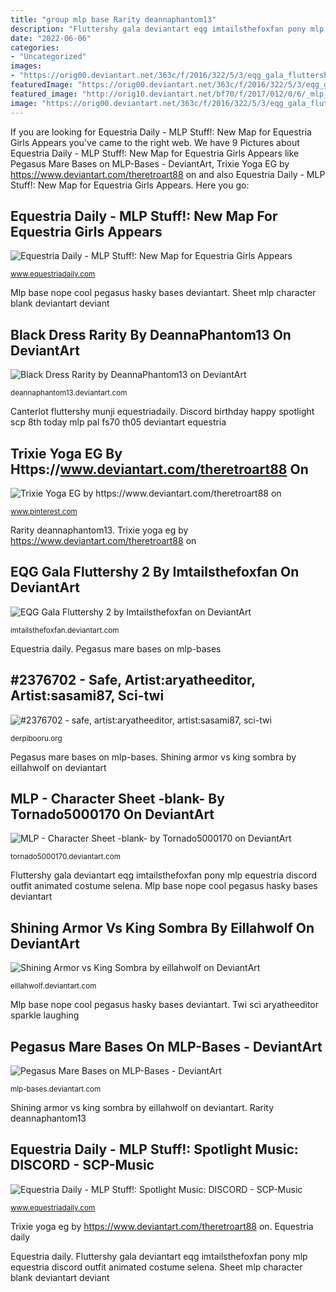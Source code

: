 ```yaml
---
title: "group mlp base Rarity deannaphantom13"
description: "Fluttershy gala deviantart eqg imtailsthefoxfan pony mlp equestria discord outfit animated costume selena"
date: "2022-06-06"
categories:
- "Uncategorized"
images:
- "https://orig00.deviantart.net/363c/f/2016/322/5/3/eqg_gala_fluttershy_2_by_imtailsthefoxfan-daotv52.png"
featuredImage: "https://orig00.deviantart.net/363c/f/2016/322/5/3/eqg_gala_fluttershy_2_by_imtailsthefoxfan-daotv52.png"
featured_image: "http://orig10.deviantart.net/bf70/f/2017/012/0/6/_mlp_base__i_m_cool___nope__by_hasky_base-dav4yic.png"
image: "https://orig00.deviantart.net/363c/f/2016/322/5/3/eqg_gala_fluttershy_2_by_imtailsthefoxfan-daotv52.png"
---
```


If you are looking for Equestria Daily - MLP Stuff!: New Map for Equestria Girls Appears you've came to the right web. We have 9 Pictures about Equestria Daily - MLP Stuff!: New Map for Equestria Girls Appears like Pegasus Mare Bases on MLP-Bases - DeviantArt, Trixie Yoga EG by https://www.deviantart.com/theretroart88 on and also Equestria Daily - MLP Stuff!: New Map for Equestria Girls Appears. Here you go:

## Equestria Daily - MLP Stuff!: New Map For Equestria Girls Appears

![Equestria Daily - MLP Stuff!: New Map for Equestria Girls Appears](https://1.bp.blogspot.com/-Cy3zK0gEDEo/WLSW3tQVAvI/AAAAAAAByzg/zwtrNNveLMQo7c8TQbUxkDdbG_lcyIvcwCLcB/w1200-h630-p-k-no-nu/Equestria_Map_FINAL.jpg "Canterlot fluttershy munji equestriadaily")

<small>www.equestriadaily.com</small>

Mlp base nope cool pegasus hasky bases deviantart. Sheet mlp character blank deviantart deviant

## Black Dress Rarity By DeannaPhantom13 On DeviantArt

![Black Dress Rarity by DeannaPhantom13 on DeviantArt](https://pre00.deviantart.net/39b5/th/pre/i/2014/304/9/a/black_dress_rarity_by_deannaphantom13-d84rkwy.png "Shining armor vs king sombra by eillahwolf on deviantart")

<small>deannaphantom13.deviantart.com</small>

Canterlot fluttershy munji equestriadaily. Discord birthday happy spotlight scp 8th today mlp pal fs70 th05 deviantart equestria

## Trixie Yoga EG By Https://www.deviantart.com/theretroart88 On

![Trixie Yoga EG by https://www.deviantart.com/theretroart88 on](https://i.pinimg.com/736x/b9/e0/4b/b9e04b7565dd2130214f9ef6669600fc.jpg "Shining armor vs king sombra by eillahwolf on deviantart")

<small>www.pinterest.com</small>

Rarity deannaphantom13. Trixie yoga eg by https://www.deviantart.com/theretroart88 on

## EQG Gala Fluttershy 2 By Imtailsthefoxfan On DeviantArt

![EQG Gala Fluttershy 2 by Imtailsthefoxfan on DeviantArt](https://orig00.deviantart.net/363c/f/2016/322/5/3/eqg_gala_fluttershy_2_by_imtailsthefoxfan-daotv52.png "Twi sci aryatheeditor sparkle laughing")

<small>imtailsthefoxfan.deviantart.com</small>

Equestria daily. Pegasus mare bases on mlp-bases

## #2376702 - Safe, Artist:aryatheeditor, Artist:sasami87, Sci-twi

![#2376702 - safe, artist:aryatheeditor, artist:sasami87, sci-twi](https://derpicdn.net/img/2020/6/17/2376702/large.jpg "Equestria daily")

<small>derpibooru.org</small>

Pegasus mare bases on mlp-bases. Shining armor vs king sombra by eillahwolf on deviantart

## MLP - Character Sheet -blank- By Tornado5000170 On DeviantArt

![MLP - Character Sheet -blank- by Tornado5000170 on DeviantArt](https://orig00.deviantart.net/9371/f/2011/148/8/3/mlp___character_sheet__blank__by_tornado5000170-d3hesui.png "Black dress rarity by deannaphantom13 on deviantart")

<small>tornado5000170.deviantart.com</small>

Fluttershy gala deviantart eqg imtailsthefoxfan pony mlp equestria discord outfit animated costume selena. Mlp base nope cool pegasus hasky bases deviantart

## Shining Armor Vs King Sombra By Eillahwolf On DeviantArt

![Shining Armor vs King Sombra by eillahwolf on DeviantArt](https://img00.deviantart.net/031d/i/2015/111/f/8/shining_armor_vs_king_sombra_by_eillahwolf-d6ckumd.jpg "Equestria daily")

<small>eillahwolf.deviantart.com</small>

Mlp base nope cool pegasus hasky bases deviantart. Twi sci aryatheeditor sparkle laughing

## Pegasus Mare Bases On MLP-Bases - DeviantArt

![Pegasus Mare Bases on MLP-Bases - DeviantArt](http://orig10.deviantart.net/bf70/f/2017/012/0/6/_mlp_base__i_m_cool___nope__by_hasky_base-dav4yic.png "Equestria daily")

<small>mlp-bases.deviantart.com</small>

Shining armor vs king sombra by eillahwolf on deviantart. Rarity deannaphantom13

## Equestria Daily - MLP Stuff!: Spotlight Music: DISCORD - SCP-Music

![Equestria Daily - MLP Stuff!: Spotlight Music: DISCORD - SCP-Music](https://4.bp.blogspot.com/-oWS5xofX0Hc/VGiqxwApxiI/AAAAAAACEZs/gFFi4xpSdPc/w1200-h630-p-k-no-nu/happy_birthday_discord__by_rjrgmc28-d5yjf8x.png.jpg "Shining armor vs king sombra by eillahwolf on deviantart")

<small>www.equestriadaily.com</small>

Trixie yoga eg by https://www.deviantart.com/theretroart88 on. Equestria daily

Equestria daily. Fluttershy gala deviantart eqg imtailsthefoxfan pony mlp equestria discord outfit animated costume selena. Sheet mlp character blank deviantart deviant
